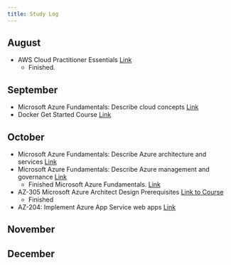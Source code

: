 ```yaml
---
title: Study Log
---
```


## August

- AWS Cloud Practitioner Essentials [Link](https://www.aws.training/Details/Curriculum?id=27076)
  - Finished.

## September

- Microsoft Azure Fundamentals: Describe cloud concepts [Link](https://learn.microsoft.com/en-us/training/paths/microsoft-azure-fundamentals-describe-cloud-concepts/)
- Docker Get Started Course [Link](https://docs.docker.com/get-started)

## October

- Microsoft Azure Fundamentals: Describe Azure architecture and services [Link](https://learn.microsoft.com/en-us/training/paths/azure-fundamentals-describe-azure-architecture-services/)
- Microsoft Azure Fundamentals: Describe Azure management and governance [Link](https://learn.microsoft.com/en-us/training/paths/describe-azure-management-governance/)
  - Finished Microsoft Azure Fundamentals. [Link](https://learn.microsoft.com/en-us/training/courses/az-900t00)
- AZ-305 Microsoft Azure Architect Design Prerequisites [Link to Course](https://learn.microsoft.com/en-us/training/paths/microsoft-azure-architect-design-prerequisites/)
  - Finished
- AZ-204: Implement Azure App Service web apps [Link](https://learn.microsoft.com/en-au/training/paths/create-azure-app-service-web-apps/)

## November

## December

